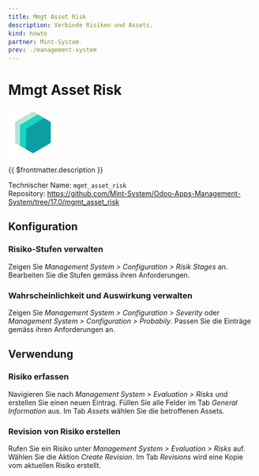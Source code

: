 ```yaml
---
title: Mmgt Asset Risk
description: Verbinde Risiken und Assets.
kind: howto
partner: Mint-System
prev: ./management-system
---
```


# Mmgt Asset Risk
![icon_oms_box](attachments/icons_odoo_mint_system.png)

{{ $frontmatter.description }}

Technischer Name: `mgmt_asset_risk`\
Repository: <https://github.com/Mint-System/Odoo-Apps-Management-System/tree/17.0/mgmt_asset_risk>

## Konfiguration

### Risiko-Stufen verwalten

Zeigen Sie *Management System > Configuration > Risik Stages* an. Bearbeiten Sie die Stufen gemäss ihren Anforderungen.

### Wahrscheinlichkeit und Auswirkung verwalten

Zeigen Sie *Management System > Configuration > Severity* oder *Management System > Configuration > Probabily*. Passen Sie die Einträge gemäss ihren Anforderungen an.

## Verwendung

### Risiko erfassen

Navigieren Sie nach *Management System > Evaluation > Risks* und erstellen Sie einen neuen Eintrag. Füllen Sie alle Felder im Tab *General Information* aus. Im Tab *Assets* wählen Sie die betroffenen Assets.

### Revision von Risiko erstellen

Rufen Sie ein Risiko unter *Management System > Evaluation > Risks*  auf. Wählen Sie die Aktion *Create Revision*. Im Tab *Revisions* wird eine Kopie vom aktuellen Risiko erstellt.
